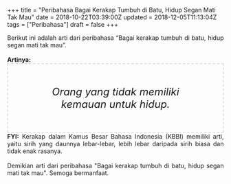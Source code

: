 +++
title = "Peribahasa Bagai Kerakap Tumbuh di Batu, Hidup Segan Mati Tak Mau"
date = 2018-10-22T03:39:00Z
updated = 2018-12-05T11:13:04Z
tags = ["Peribahasa"]
draft = false
+++

<div dir="ltr" style="text-align: left;" trbidi="on"><div style="text-align: justify;">Berikut ini adalah arti dari peribahasa “Bagai kerakap tumbuh di batu, hidup segan mati tak mau”.</div><br /><div style="text-align: justify;"><b>Artinya:</b></div><div style="border: 2px dashed #ddd; font-size: 24px; height: auto; margin: 0 auto; padding: 50px; text-align: center; width: auto;"><i>Orang yang tidak memiliki kemauan untuk hidup.</i></div><div style="text-align: justify;"><b>FYI:</b> Kerakap dalam Kamus Besar Bahasa Indonesia (KBBI) memiliki arti, yaitu sirih yang daunnya lebar-lebar, lebih lebar daripada sirih biasa dan tidak enak rasanya.<br /><br /></div><div style="text-align: justify;">Demikian arti dari peribahasa "Bagai kerakap tumbuh di batu, hidup segan mati tak mau". Semoga bermanfaat.</div></div>
